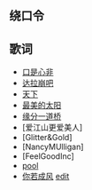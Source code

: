 ## 绕口令


## 歌词
- [口是心非](https://xtj2020.top/lyrics/口是心非.html)
- [达拉崩吧](https://xtj2020.top/lyrics/达拉崩吧.html)
- [天下](https://xtj2020.top/lyrics/天下.html)
- [最美的太阳](https://xtj2020.top/lyrics/最美的太阳.html)
- [缘分一道桥](https://xtj2020.top/lyrics/缘分一道桥.html)
- [爱江山更爱美人]
- [Glitter&Gold]
- [NancyMUlligan]
- [FeelGoodInc]
- [pool](https://xtj2020.top/lyrics/pool.html)
- [你若成风](https://xtj2020.top/lyrics/你若成风.html) [edit](./lyrics/你若成风.md)
